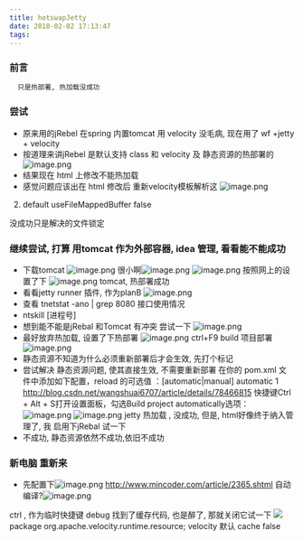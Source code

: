 ```yaml
---
title: hotswapJetty
date: 2018-02-02 17:13:47
tags:
---
```

### 前言
```markdown
  只是热部署, 热加载没成功
```
### 尝试
* 原来用的jRebel 在spring 内置tomcat 用 velocity 没毛病, 现在用了 wf +jetty + velocity 
* 按道理来讲jRebel 是默认支持 class 和 velocity 及 静态资源的热部署的
![image.png](http://upload-images.jianshu.io/upload_images/4832809-1e43964882d40101.png?imageMogr2/auto-orient/strip%7CimageView2/2/w/1240)
* 结果现在 html 上修改不能热加载
* 感觉问题应该出在 html 修改后 重新velocity模板解析这
![image.png](http://upload-images.jianshu.io/upload_images/4832809-b8ea105e6fada580.png?imageMogr2/auto-orient/strip%7CimageView2/2/w/1240)
2. <servlet>
		<servlet-name>default</servlet-name>
		<init-param>
			<param-name>useFileMappedBuffer</param-name>
			<param-value>false</param-value>
		</init-param>
	</servlet>
没成功只是解决的文件锁定
### 继续尝试, 打算 用tomcat 作为外部容器, idea 管理, 看看能不能成功
* 下载tomcat
![image.png](http://upload-images.jianshu.io/upload_images/4832809-8df120fccc747204.png?imageMogr2/auto-orient/strip%7CimageView2/2/w/1240)
很小啊![image.png](http://upload-images.jianshu.io/upload_images/4832809-1cae5b1b9612b5e7.png?imageMogr2/auto-orient/strip%7CimageView2/2/w/1240)
![image.png](http://upload-images.jianshu.io/upload_images/4832809-f2a0823e0dc30a71.png?imageMogr2/auto-orient/strip%7CimageView2/2/w/1240)
按照网上的设置了下
![image.png](http://upload-images.jianshu.io/upload_images/4832809-cc0c05e624c17b93.png?imageMogr2/auto-orient/strip%7CimageView2/2/w/1240)
tomcat, 热部署成功
* 看看jetty runner 插件, 作为planB
![image.png](http://upload-images.jianshu.io/upload_images/4832809-30e76f1914434ea3.png?imageMogr2/auto-orient/strip%7CimageView2/2/w/1240)
* 查看 tnetstat -ano | grep 8080 接口使用情况
* ntskill [进程号]
* 想到能不能是jRebal 和Tomcat 有冲突 尝试一下
![image.png](http://upload-images.jianshu.io/upload_images/4832809-71dd605eaeb173ed.png?imageMogr2/auto-orient/strip%7CimageView2/2/w/1240)
* 最好放弃热加载, 设置了下热部署
![image.png](http://upload-images.jianshu.io/upload_images/4832809-1bbe47d8a97127ae.png?imageMogr2/auto-orient/strip%7CimageView2/2/w/1240)
ctrl+F9 build 项目部署
![image.png](http://upload-images.jianshu.io/upload_images/4832809-910621c86b10714b.png?imageMogr2/auto-orient/strip%7CimageView2/2/w/1240)
* 静态资源不知道为什么必须重新部署后才会生效, 先打个标记
* 尝试解决 静态资源问题, 使其直接生效, 不需要重新部署
在你的 pom.xml 文件中添加如下配置，reload 的可选值 ：[automatic|manual]
<reload>automatic</reload>
<scanIntervalSeconds>1</scanIntervalSeconds>
http://blog.csdn.net/wangshuai6707/article/details/78466815
快捷键Ctrl + Alt + S打开设置面板，勾选Build project automatically选项：
![image.png](http://upload-images.jianshu.io/upload_images/4832809-83c0521875d0e38a.png?imageMogr2/auto-orient/strip%7CimageView2/2/w/1240)
![image.png](http://upload-images.jianshu.io/upload_images/4832809-a20ae9793523330f.png?imageMogr2/auto-orient/strip%7CimageView2/2/w/1240)
jetty 热加载 , 没成功, 但是, html好像终于纳入管理了, 我 启用下jRebal 试一下
* 不成功, 静态资源依然不成功,依旧不成功

### 新电脑 重新来
* 先配置下![image.png](http://upload-images.jianshu.io/upload_images/4832809-2a79764cb138cb56.png?imageMogr2/auto-orient/strip%7CimageView2/2/w/1240)
http://www.mincoder.com/article/2365.shtml
自动编译?![image.png](http://upload-images.jianshu.io/upload_images/4832809-41001b959de5a3dc.png?imageMogr2/auto-orient/strip%7CimageView2/2/w/1240)

ctrl , 作为临时快捷键
debug 找到了缓存代码, 也是醉了, 那就关闭它试一下
![](http://upload-images.jianshu.io/upload_images/4832809-5e58dd63fa13c0ba.png?imageMogr2/auto-orient/strip%7CimageView2/2/w/1240)
package org.apache.velocity.runtime.resource;
velocity 默认 cache false